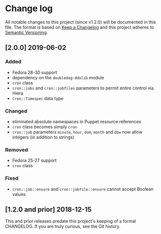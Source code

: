 <!--
This file is part of the doubledog-cron Puppet module.
Copyright 2018-2019 John Florian
SPDX-License-Identifier: GPL-3.0-or-later

Template

## [VERSION] DATE/WIP
### Added
### Changed
### Deprecated
### Removed
### Fixed
### Security

-->

# Change log

All notable changes to this project (since v1.2.0) will be documented in this file.  The format is based on [Keep a Changelog](http://keepachangelog.com/en/1.0.0/) and this project adheres to [Semantic Versioning](http://semver.org).

## [2.0.0] 2019-06-02
### Added
- Fedora 28-30 support
- dependency on the `doubledog-ddolib` module
- `cron` class
- `cron::jobs` and `cron::jobfiles` parameters to permit entire control via Hiera
- `Cron::Timespec` data type
### Changed
- eliminated absolute namespaces in Puppet resource references
- `cron` class becomes simply `cron`
- `cron::job` parameters `minute`, `hour`, `dom`, `month` and `dow` now allow integers (in addition to strings)
### Removed
- Fedora 25-27 support
- `cron` class
### Fixed
- `cron::job::ensure` and `cron::jobfile::ensure` cannot accept Boolean values

## [1.2.0 and prior] 2018-12-15

This and prior releases predate this project's keeping of a formal CHANGELOG.  If you are truly curious, see the Git history.
